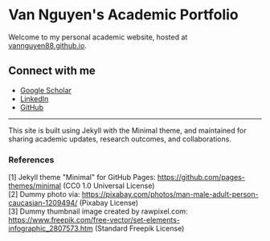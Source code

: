 # Van Nguyen's Academic Portfolio

Welcome to my personal academic website, hosted at [vannguyen88.github.io](https://vannguyen88.github.io).

## Connect with me
- [Google Scholar](https://scholar.google.com/citations?user=kLtEOdwAAAAJ&hl=en)
- [LinkedIn](https://www.linkedin.com/in/van-nguyen-phd-47357b135/)
- [GitHub](https://github.com/vannguyennd)

---

This site is built using Jekyll with the Minimal theme, and maintained for sharing academic updates, research outcomes, and collaborations.


### References

[1] Jekyll theme "Minimal" for GitHub Pages: https://github.com/pages-themes/minimal (CC0 1.0 Universal License)
<br>[2] Dummy photo via: https://pixabay.com/photos/man-male-adult-person-caucasian-1209494/ (Pixabay License)
<br>[3] Dummy thumbnail image created by rawpixel.com: https://www.freepik.com/free-vector/set-elements-infographic_2807573.htm (Standard Freepik License)
